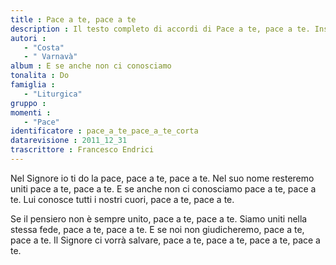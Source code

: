 ```yaml
--- 
title : Pace a te, pace a te
description : Il testo completo di accordi di Pace a te, pace a te. Inseriscila nel tuo canzoniere!
autori : 
   - "Costa"
   - " Varnavà"
album : E se anche non ci conosciamo
tonalita : Do
famiglia : 
   - "Liturgica"
gruppo : 
momenti : 
   - "Pace"
identificatore : pace_a_te_pace_a_te_corta
datarevisione : 2011_12_31
trascrittore : Francesco Endrici
--- 
```




 Nel Signore io ti do la pace,
pace a te, pace a te.
Nel suo nome resteremo uniti
pace a te, pace a te.
E se anche non ci conosciamo
pace a te, pace a te.
Lui conosce tutti i nostri cuori,
pace a te, pace a te. 


Se il pensiero non è sempre unito,
pace a te, pace a te.
Siamo uniti nella stessa fede,
pace a te, pace a te. 
E se noi non giudicheremo,
pace a te, pace a te.
Il Signore ci vorrà salvare,
pace a te, pace a te,
pace a te, pace a te.  


